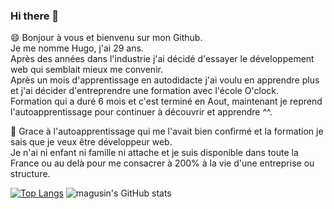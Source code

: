 ### Hi there 👋


😄 Bonjour à vous et bienvenu sur mon Github.  
Je me nomme Hugo, j'ai 29 ans.  
Après des années dans l'industrie j'ai décidé d'essayer le développement web qui semblait mieux me convenir.  
Après un mois d'apprentissage en autodidacte j'ai voulu en apprendre plus et j'ai décider d'entreprendre une formation avec l'école O'clock.  
Formation qui a duré 6 mois et c'est terminé en Aout, maintenant je reprend l'autoapprentissage pour continuer à découvrir et apprendre ^^.  

🙂 Grace à l'autoapprentissage qui me l'avait bien confirmé et la formation je sais que je veux être développeur web.  
Je n'ai ni enfant ni famille ni attache et je suis disponible dans toute la France ou au delà pour me consacrer à 200% à la vie d'une entreprise ou structure.


[![Top Langs](https://github-readme-stats.vercel.app/api/top-langs/?username=magusin&count_private=true&theme=radical&langs_count=8)](https://github.com/magusin/github-readme-stats)
![magusin's GitHub stats](https://github-readme-stats.vercel.app/api?username=magusin&show_icons=true&theme=radical&hide=stars,issues&count_private=true&include_all_commits=true)





